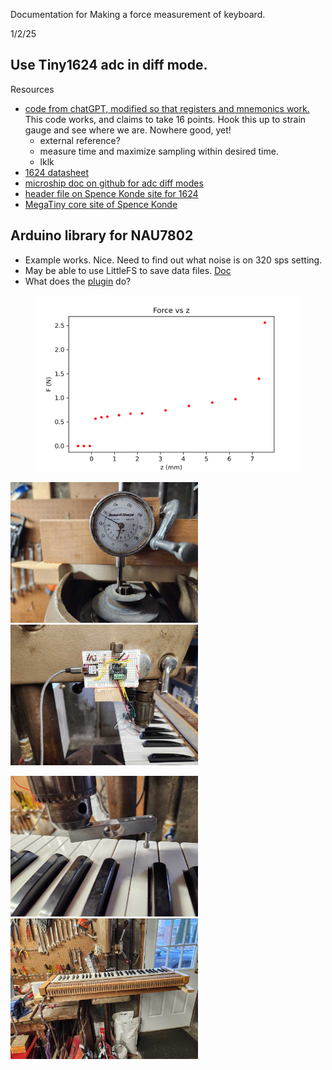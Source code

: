 Documentation for Making a force measurement of keyboard.

1/2/25

## Use Tiny1624 adc in diff mode.

Resources

* [code from chatGPT, modified so that registers and mnemonics work.](./code/diff_adc01)  This code works, and claims to take 16 points.  Hook this up to strain gauge and see where we are.  Nowhere good, yet!
	* external reference?
	* measure time and maximize sampling within desired time.
	* lklk  
* [1624 datasheet](https://ww1.microchip.com/downloads/en/DeviceDoc/ATtiny1624-26-27-DataSheet-DS40002234A.pdf)
* [microship doc on github for adc diff modes](https://github.com/microchip-pic-avr-examples/attiny1627-how-to-use-the-12-bit-differential-adc-with-pga?tab=readme-ov-file)
* [header file on Spence Konde site for 1624](https://github.com/SpenceKonde/megaTinyCore/blob/4d0d75660ccfa72de79c9c4f15a8cd17c9f0ed16/megaavr/extras/ioheaders/iotn1624.h)
* [MegaTiny core site of Spence Konde](https://github.com/SpenceKonde/megaTinyCore/blob/master/megaavr/extras/ATtiny_x24.gif)

## Arduino library for NAU7802

* Example works.  Nice.  Need to find out what noise is on 320 sps setting.
* May be able to use LittleFS to save data files.  [Doc](https://arduino-pico.readthedocs.io/en/latest/fs.html)
* What does the [plugin](https://github.com/earlephilhower/arduino-pico-littlefs-plugin/blob/master/README.md) do?



<figure>
  <img src="./images/COS_choir_e3.png" width="700" alt="nothing yet"/>
 </figure>

<p align="left">
  <img src="./images/dial.jpg" width="300" alt="nothing yet"/>
  <img src="./images/drillpress.jpg" width="300" alt="nothing yet"/>
</p>

<p align="left">
  <img src="./images/probe.jpg" width="300" alt="nothing yet"/>
  <img src="./images/setup_drillpress.jpg" width="300" alt="nothing yet"/>
</p>